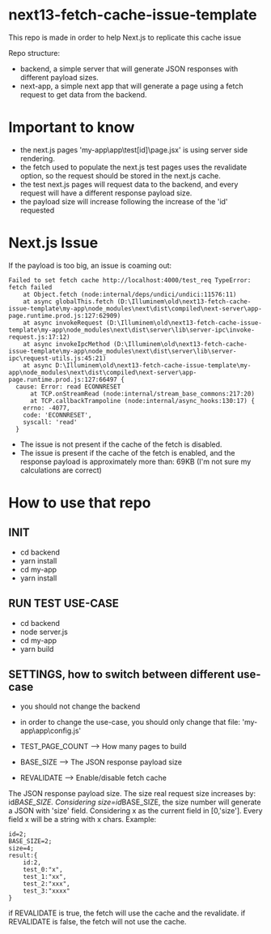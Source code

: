 # next13-fetch-cache-issue-template

This repo is made in order to help Next.js to replicate this cache issue

Repo structure:

- backend, a simple server that will generate JSON responses with different payload sizes.
- next-app, a simple next app that will generate a page using a fetch request to get data from the backend.

# Important to know

- the next.js pages 'my-app\app\test\[id]\page.jsx' is using server side rendering.
- the fetch used to populate the next.js test pages uses the revalidate option, so the request should be stored in the next.js cache.
- the test next.js pages will request data to the backend, and every request will have a different response payload size.
- the payload size will increase following the increase of the 'id' requested

# Next.js Issue

If the payload is too big, an issue is coaming out:

```
Failed to set fetch cache http://localhost:4000/test_req TypeError: fetch failed
    at Object.fetch (node:internal/deps/undici/undici:11576:11)
    at async globalThis.fetch (D:\Illuminem\old\next13-fetch-cache-issue-template\my-app\node_modules\next\dist\compiled\next-server\app-page.runtime.prod.js:127:62909)
    at async invokeRequest (D:\Illuminem\old\next13-fetch-cache-issue-template\my-app\node_modules\next\dist\server\lib\server-ipc\invoke-request.js:17:12)
    at async invokeIpcMethod (D:\Illuminem\old\next13-fetch-cache-issue-template\my-app\node_modules\next\dist\server\lib\server-ipc\request-utils.js:45:21)
    at async D:\Illuminem\old\next13-fetch-cache-issue-template\my-app\node_modules\next\dist\compiled\next-server\app-page.runtime.prod.js:127:66497 {
  cause: Error: read ECONNRESET
      at TCP.onStreamRead (node:internal/stream_base_commons:217:20)
      at TCP.callbackTrampoline (node:internal/async_hooks:130:17) {
    errno: -4077,
    code: 'ECONNRESET',
    syscall: 'read'
  }
```

- The issue is not present if the cache of the fetch is disabled.
- The issue is present if the cache of the fetch is enabled, and the response payload is approximately more than: 69KB (I'm not sure my calculations are correct)

# How to use that repo

## INIT

- cd backend
- yarn install
- cd my-app
- yarn install

## RUN TEST USE-CASE

- cd backend
- node server.js
- cd my-app
- yarn build

## SETTINGS, how to switch between different use-case

- you should not change the backend
- in order to change the use-case, you should only change that file: 'my-app\app\config.js'

- TEST_PAGE_COUNT --> How many pages to build
- BASE_SIZE --> The JSON response payload size
- REVALIDATE --> Enable/disable fetch cache

The JSON response payload size.
The size real request size increases by: id*BASE_SIZE.
Considering size=id*BASE_SIZE, the size number will generate a JSON with 'size' field.
Considering x as the current field in [0,'size'].
Every field x will be a string with x chars.
Example:

```
id=2;
BASE_SIZE=2;
size=4;
result:{
    id:2,
    test_0:"x",
    test_1:"xx",
    test_2:"xxx",
    test_3:"xxxx"
}
```

if REVALIDATE is true, the fetch will use the cache and the revalidate.
if REVALIDATE is false, the fetch will not use the cache.
